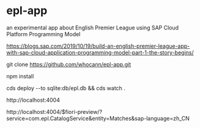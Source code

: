 # epl-app
an experimental app about English Premier League using SAP Cloud Platform Programming Model

https://blogs.sap.com/2019/10/19/build-an-english-premier-league-app-with-sap-cloud-application-programming-model-part-1-the-story-begins/

git clone https://github.com/whocann/epl-app.git

npm install

cds deploy --to sqlite:db/epl.db && cds watch .

http://localhost:4004


http://localhost:4004/$fiori-preview/?service=com.epl.CatalogService&entity=Matches&sap-language=zh_CN